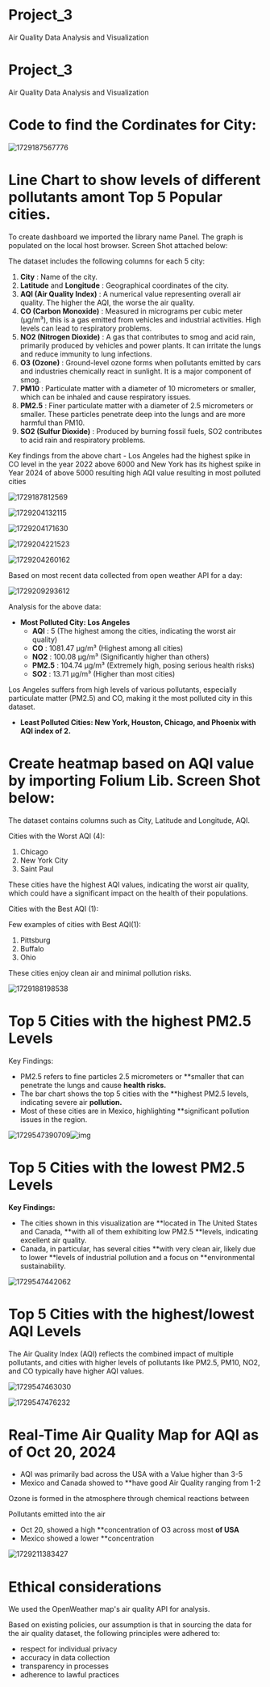 # Project_3
Air Quality Data Analysis and Visualization
# Project_3

Air Quality Data Analysis and Visualization

# Code to find the Cordinates for City:

![1729187567776](image/README/1729187567776.png)

# Line Chart to show levels of different pollutants amont Top 5 Popular cities.

To create dashboard we imported the library name Panel. The graph is populated on the local host browser. Screen Shot attached below:

The dataset includes the following columns for each 5 city:

1. **City** :
   Name of the city.
2. **Latitude**
   and  **Longitude** : Geographical coordinates of the city.
3. **AQI
   (Air Quality Index)** : A numerical value representing overall air quality.
   The higher the AQI, the worse the air quality.
4. **CO
   (Carbon Monoxide)** : Measured in micrograms per cubic meter (µg/m³),
   this is a gas emitted from vehicles and industrial activities. High levels
   can lead to respiratory problems.
5. **NO2
   (Nitrogen Dioxide)** : A gas that contributes to smog and acid rain,
   primarily produced by vehicles and power plants. It can irritate the lungs
   and reduce immunity to lung infections.
6. **O3
   (Ozone)** : Ground-level ozone forms when pollutants emitted by cars and
   industries chemically react in sunlight. It is a major component of smog.
7. **PM10** :
   Particulate matter with a diameter of 10 micrometers or smaller, which can
   be inhaled and cause respiratory issues.
8. **PM2.5** :
   Finer particulate matter with a diameter of 2.5 micrometers or smaller.
   These particles penetrate deep into the lungs and are more harmful than
   PM10.
9. **SO2
   (Sulfur Dioxide)** : Produced by burning fossil fuels, SO2 contributes to
   acid rain and respiratory problems.

Key findings from the above chart - Los Angeles had the highest spike in CO level in the year 2022 above 6000 and New York has its highest spike in Year 2024 of above 5000 resulting high AQI value resulting in most polluted cities

![1729187812569](image/README/1729187812569.png)

![1729204132115](image/README/1729204132115.png)

![1729204171630](image/README/1729204171630.png)

![1729204221523](image/README/1729204221523.png)

![1729204260162](image/README/1729204260162.png)

Based on most recent data collected from open weather API for a day:

![1729209293612](image/README/1729209293612.png)

Analysis for the above data:

* **Most Polluted City: Los Angeles**
  * **AQI** :
    5 (The highest among the cities, indicating the worst air quality)
  * **CO** :
    1081.47 µg/m³ (Highest among all cities)
  * **NO2** :
    100.08 µg/m³ (Significantly higher than others)
  * **PM2.5** :
    104.74 µg/m³ (Extremely high, posing serious health risks)
  * **SO2** :
    13.71 µg/m³ (Higher than most cities)

Los Angeles suffers from high levels of various pollutants,
especially particulate matter (PM2.5) and CO, making it the most polluted city
in this dataset.

* **Least
  Polluted Cities: New York, Houston, Chicago, and Phoenix with AQI index of 2.**

# Create heatmap based on AQI value by importing Folium Lib. Screen Shot below:

The dataset contains columns such as City, Latitude and Longitude, AQI.

Cities with the Worst AQI (4):

1. Chicago
2. New York City
3. Saint Paul

These cities have the highest AQI values, indicating the worst air quality, which could have a significant impact on the health of their populations.

Cities with the Best AQI (1):

Few examples of cities with Best AQI(1):

1. Pittsburg
2. Buffalo
3. Ohio

These cities enjoy clean air and minimal pollution risks.

![1729188198538](image/README/1729188198538.png)

# **Top 5 Cities with the **highest PM2.5 Levels****

Key Findings:

* PM2.5 refers to fine particles 2.5 micrometers or **smaller that can penetrate the lungs and cause **health risks.**
* The bar chart shows the top 5 cities with the **highest PM2.5 levels, indicating severe air **pollution.**
* Most of these cities are in Mexico, highlighting **significant pollution issues in the region.

![1729547390709](image/README/1729547390709.png)![img]()

# **Top 5 Cities with the lowest PM2.5 Levels**

**Key Findings:**

* The cities shown in this visualization are **located in The United States and Canada, **with all of them exhibiting low PM2.5 **levels, indicating excellent air quality.
* Canada, in particular, has several cities **with very clean air, likely due to lower **levels of industrial pollution and a focus on **environmental sustainability.

![1729547442062](image/README/1729547442062.png)

 # Top 5 Cities with **the highest/lowest AQI Levels**

The Air Quality Index (AQI) reflects the combined impact of multiple pollutants, and cities with higher levels of pollutants like PM2.5, PM10, NO2, and CO typically have higher AQI values.

![1729547463030](image/README/1729547463030.png)

![1729547476232](image/README/1729547476232.png)

# Real-Time Air Quality Map for AQI **as of Oct 20, 2024**


* AQI was primarily bad across the USA with a Value higher than 3-5
* Mexico and Canada showed to **have good Air Quality ranging from 1-2

Ozone is formed in the atmosphere through chemical reactions between

Pollutants emitted into the air

* Oct 20, showed a high **concentration of O3 across most **of USA**
* Mexico showed a lower **concentration

![1729211383427](image/README/1729211383427.png)

# Ethical considerations
We used the OpenWeather map's air quality API for analysis. ​

Based on existing policies, our assumption is that in sourcing the data for the air quality dataset, the following principles were adhered to:​
* respect for individual privacy​
* accuracy in data collection​
* transparency in processes​
* adherence to lawful practices
